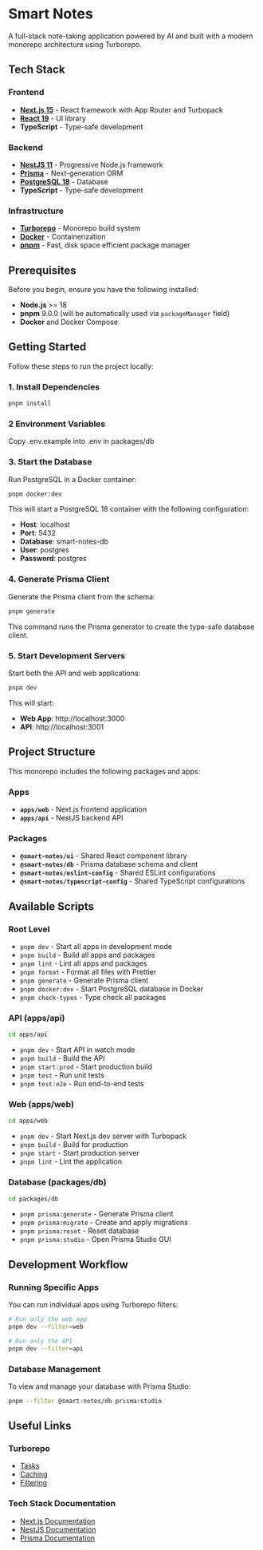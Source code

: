 # Smart Notes

A full-stack note-taking application powered by AI and built with a modern monorepo architecture using Turborepo.

## Tech Stack

### Frontend
- **[Next.js 15](https://nextjs.org/)** - React framework with App Router and Turbopack
- **[React 19](https://react.dev/)** - UI library
- **TypeScript** - Type-safe development

### Backend
- **[NestJS 11](https://nestjs.com/)** - Progressive Node.js framework
- **[Prisma](https://www.prisma.io/)** - Next-generation ORM
- **[PostgreSQL 18](https://www.postgresql.org/)** - Database
- **TypeScript** - Type-safe development

### Infrastructure
- **[Turborepo](https://turborepo.com/)** - Monorepo build system
- **[Docker](https://www.docker.com/)** - Containerization
- **[pnpm](https://pnpm.io/)** - Fast, disk space efficient package manager

## Prerequisites

Before you begin, ensure you have the following installed:
- **Node.js** >= 18
- **pnpm** 9.0.0 (will be automatically used via `packageManager` field)
- **Docker** and Docker Compose

## Getting Started

Follow these steps to run the project locally:

### 1. Install Dependencies

```bash
pnpm install
```

### 2 Environment Variables

Copy .env.example into .env in packages/db

### 3. Start the Database

Run PostgreSQL in a Docker container:

```bash
pnpm docker:dev
```

This will start a PostgreSQL 18 container with the following configuration:
- **Host**: localhost
- **Port**: 5432
- **Database**: smart-notes-db
- **User**: postgres
- **Password**: postgres

### 4. Generate Prisma Client

Generate the Prisma client from the schema:

```bash
pnpm generate
```

This command runs the Prisma generator to create the type-safe database client.

### 5. Start Development Servers

Start both the API and web applications:

```bash
pnpm dev
```

This will start:
- **Web App**: http://localhost:3000
- **API**: http://localhost:3001

## Project Structure

This monorepo includes the following packages and apps:

### Apps

- **`apps/web`** - Next.js frontend application
- **`apps/api`** - NestJS backend API

### Packages

- **`@smart-notes/ui`** - Shared React component library
- **`@smart-notes/db`** - Prisma database schema and client
- **`@smart-notes/eslint-config`** - Shared ESLint configurations
- **`@smart-notes/typescript-config`** - Shared TypeScript configurations

## Available Scripts

### Root Level

- `pnpm dev` - Start all apps in development mode
- `pnpm build` - Build all apps and packages
- `pnpm lint` - Lint all apps and packages
- `pnpm format` - Format all files with Prettier
- `pnpm generate` - Generate Prisma client
- `pnpm docker:dev` - Start PostgreSQL database in Docker
- `pnpm check-types` - Type check all packages

### API (apps/api)

```bash
cd apps/api
```

- `pnpm dev` - Start API in watch mode
- `pnpm build` - Build the API
- `pnpm start:prod` - Start production build
- `pnpm test` - Run unit tests
- `pnpm test:e2e` - Run end-to-end tests

### Web (apps/web)

```bash
cd apps/web
```

- `pnpm dev` - Start Next.js dev server with Turbopack
- `pnpm build` - Build for production
- `pnpm start` - Start production server
- `pnpm lint` - Lint the application

### Database (packages/db)

```bash
cd packages/db
```

- `pnpm prisma:generate` - Generate Prisma client
- `pnpm prisma:migrate` - Create and apply migrations
- `pnpm prisma:reset` - Reset database
- `pnpm prisma:studio` - Open Prisma Studio GUI

## Development Workflow

### Running Specific Apps

You can run individual apps using Turborepo filters:

```bash
# Run only the web app
pnpm dev --filter=web

# Run only the API
pnpm dev --filter=api
```

### Database Management

To view and manage your database with Prisma Studio:

```bash
pnpm --filter @smart-notes/db prisma:studio
```


## Useful Links

### Turborepo
- [Tasks](https://turborepo.com/docs/crafting-your-repository/running-tasks)
- [Caching](https://turborepo.com/docs/crafting-your-repository/caching)
- [Filtering](https://turborepo.com/docs/crafting-your-repository/running-tasks#using-filters)

### Tech Stack Documentation
- [Next.js Documentation](https://nextjs.org/docs)
- [NestJS Documentation](https://docs.nestjs.com)
- [Prisma Documentation](https://www.prisma.io/docs)
